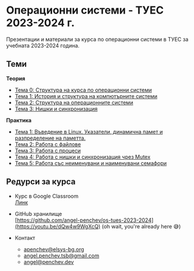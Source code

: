 # Операционни системи - ТУЕС 2023-2024 г.
Презентации и материали за курса по операционни системи в ТУЕС за учебната 2023-2024 година.

## Теми
**Теория**
- [Тема 0: Структура на курса по операционни системи](./theory/00-course-structure)
- [Тема 1: История и структура на компютърните системи](./theory/01-computer-systems-history-and-structure)
- [Тема 2: Структура на операционните системи](./theory/02-operating-systems-structure)
- [Тема 3: Нишки и синхронизация](./theory/03-threads-and-syncronization)

**Практика**
- [Тема 1: Въведение в Linux. Указатели, динамична памет и разпределение на паметта.](./practice/01-memory/)
- [Тема 2: Работа с файлове](./practice/02-file-descriptors/)
- [Тема 3: Работа с процеси](./practice/03-processes/)
- [Тема 4: Работа с нишки и синхронизация чрез Mutex](./practice/04-threads)
- [Тема 5: Работа със неименувани и наименувани семафори](./practice/05-semaphores/)

##  Редурси за курса
- Курс в Google Classroom<br>
[Линк](https://classroom.google.com/u/4/c/NjI3MjQzNjc1MDA1)

- GitHub хранилище<br>
[https://github.com/angel-penchev/os-tues-2023-2024](https://youtu.be/dQw4w9WgXcQ) (oh wait, you're already here 😅)

- Контакт
    - apenchev@elsys-bg.org
    - angel.penchev.tsb@gmail.com
    - [angel@penchev.dev](mailto:angel@penchev.dev)
